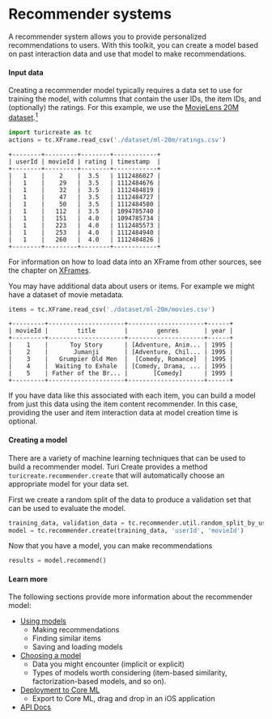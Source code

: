 # Recommender systems

A recommender system allows you to provide personalized recommendations
to users. With this toolkit, you can create a model based on past
interaction data and use that model to make recommendations.

#### Input data

Creating a recommender model typically requires a data set to use for
training the model, with columns that contain the user IDs, the item
IDs, and (optionally) the ratings. For this example, we use the [MovieLens
20M dataset](https://grouplens.org/datasets/movielens/20m/).[<sup>1</sup>](../datasets.md)

```python
import turicreate as tc
actions = tc.XFrame.read_csv('./dataset/ml-20m/ratings.csv')
```
```no-highlight
+--------+---------+--------+------------+
| userId | movieId | rating | timestamp  |
+--------+---------+--------+------------+
|   1    |    2    |  3.5   | 1112486027 |
|   1    |    29   |  3.5   | 1112484676 |
|   1    |    32   |  3.5   | 1112484819 |
|   1    |    47   |  3.5   | 1112484727 |
|   1    |    50   |  3.5   | 1112484580 |
|   1    |   112   |  3.5   | 1094785740 |
|   1    |   151   |  4.0   | 1094785734 |
|   1    |   223   |  4.0   | 1112485573 |
|   1    |   253   |  4.0   | 1112484940 |
|   1    |   260   |  4.0   | 1112484826 |
+--------+---------+--------+------------+
```

For information on how to load data into an XFrame from other sources,
see the chapter on [XFrames](../xframe/xframe-intro.md).

You may have additional data about users or items. For example we might
have a dataset of movie metadata.

```python
items = tc.XFrame.read_csv('./dataset/ml-20m/movies.csv')
```
```no-highlight
+---------+---------------------+---------------------+------+
| movieId |        title        |        genres       | year |
+---------+---------------------+---------------------+------+
|    1    |      Toy Story      | [Adventure, Anim... | 1995 |
|    2    |       Jumanji       | [Adventure, Chil... | 1995 |
|    3    |   Grumpier Old Men  |  [Comedy, Romance]  | 1995 |
|    4    |  Waiting to Exhale  | [Comedy, Drama, ... | 1995 |
|    5    | Father of the Br... |       [Comedy]      | 1995 |
+---------+---------------------+---------------------+------+
```

If you have data like this associated with each item, you can build a
model from just this data using the item content recommender.  In this
case, providing the user and item interaction data at model creation
time is optional.

#### Creating a model

There are a variety of machine learning techniques that can be used to
build a recommender model.  Turi Create provides a method
`turicreate.recommender.create` that will automatically choose an
appropriate model for your data set.

First we create a random split of the data to produce a validation set
that can be used to evaluate the model.

```python
training_data, validation_data = tc.recommender.util.random_split_by_user(actions, 'userId', 'movieId')
model = tc.recommender.create(training_data, 'userId', 'movieId')
```

Now that you have a model, you can make recommendations

```python
results = model.recommend()
```

#### Learn more

The following sections provide more information about the recommender model:

- [Using models](using-trained-models.md)
  * Making recommendations
  * Finding similar items
  * Saving and loading models
- [Choosing a model](choosing-a-model.md)
  * Data you might encounter (implicit or explicit)
  * Types of models worth considering (item-based similarity, factorization-based models, and so on).
- [Deployment to Core ML](coreml-deployment.md)
  * Export to Core ML, drag and drop in an iOS application
- [API Docs](https://apple.github.io/turicreate/docs/api/turicreate.toolkits.recommender.html)
